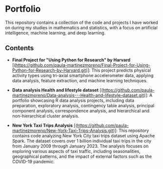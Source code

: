 # Portfolio
This repository contains a collection of the code and projects I have worked on during my studies in mathematics and statistics, with a focus on artificial intelligence, machine learning, and deep learning.

## Contents

- **Final Project for "Using Python for Research" by Harvard** [(https://github.com/paula-martinezmoreno/Final-Project-for-Using-Python-for-Research-by-Harvard.git)]: This project predicts physical activity types using tri-axial smartphone accelerometer data, applying data analysis, feature extraction, and machine learning techniques.
  
- **Data analysis Health and lifestyle dataset** [(https://github.com/paula-martinezmoreno/Data-analysis---Health-and-lifestyle-dataset.git)]: A portfolio showcasing R data analysis projects, including data preparation, exploratory analysis, contingency table analysis, principal component analysis, correspondence analysis, and hierarchical and non-hierarchical cluster analysis.
  
- **New York Taxi Trips Analysis** [(https://github.com/paula-martinezmoreno/New-York-Taxi-Trips-Analysis.git)]: This repository contains code analyzing New York City taxi trips dataset using Apache Spark. The dataset covers over 1 billion individual taxi trips in the city from January 2009 through January 2023. The analysis focuses on exploring various aspects of taxi traffic, including seasonalities, geographical patterns, and the impact of external factors such as the COVID-19 pandemic.
